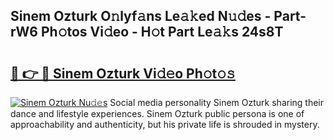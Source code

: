 ## Sinem Ozturk O𝚗lyf𝚊ns Le𝚊𝚔ed N𝚞𝚍es - Part-rW6 Ph𝚘tos Vi𝚍eo - H𝚘t Part Le𝚊𝚔s 24s8T

# <h2><a href="http://hfaeyna.feru.top/?c=Sinem+Ozturk">🔗 👉 🔴 Sinem Ozturk Vi𝚍𝚎o Ph𝚘t𝚘𝚜</a></h2>

[![Sinem Ozturk Nu𝚍𝚎s](https://i.imgur.com/0TWrTi3.gif)](http://hfaeyna.feru.top/?c=Sinem+Ozturk)
Social media personality Sinem Ozturk sharing their dance and lifestyle experiences. Sinem Ozturk public persona is one of approachability and authenticity, but his private life is shrouded in mystery. 
